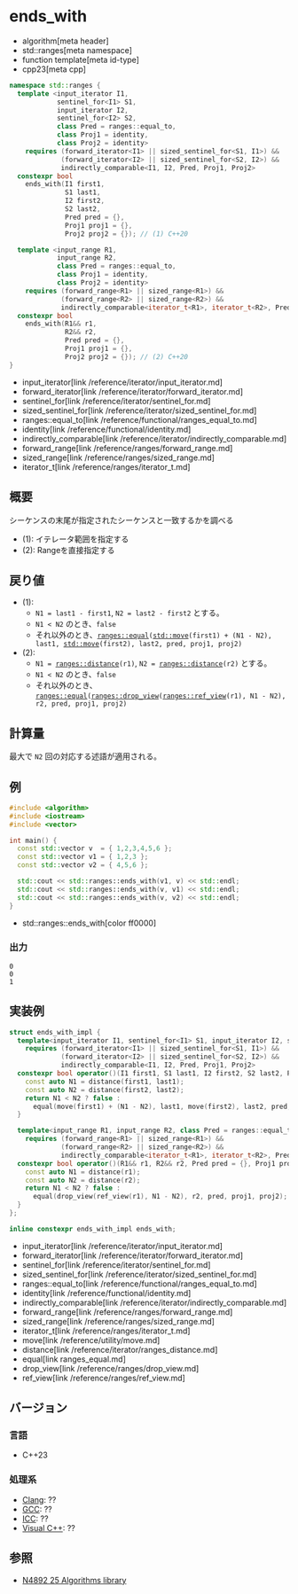 # ends_with
* algorithm[meta header]
* std::ranges[meta namespace]
* function template[meta id-type]
* cpp23[meta cpp]

```cpp
namespace std::ranges {
  template <input_iterator I1,
            sentinel_for<I1> S1,
            input_iterator I2,
            sentinel_for<I2> S2,
            class Pred = ranges::equal_to,
            class Proj1 = identity,
            class Proj2 = identity>
    requires (forward_iterator<I1> || sized_sentinel_for<S1, I1>) &&
             (forward_iterator<I2> || sized_sentinel_for<S2, I2>) &&
             indirectly_comparable<I1, I2, Pred, Proj1, Proj2>
  constexpr bool
    ends_with(I1 first1,
              S1 last1,
              I2 first2,
              S2 last2,
              Pred pred = {},
              Proj1 proj1 = {},
              Proj2 proj2 = {}); // (1) C++20

  template <input_range R1,
            input_range R2,
            class Pred = ranges::equal_to,
            class Proj1 = identity,
            class Proj2 = identity>
    requires (forward_range<R1> || sized_range<R1>) &&
             (forward_range<R2> || sized_range<R2>) &&
             indirectly_comparable<iterator_t<R1>, iterator_t<R2>, Pred, Proj1, Proj2>
  constexpr bool
    ends_with(R1&& r1,
              R2&& r2,
              Pred pred = {},
              Proj1 proj1 = {},
              Proj2 proj2 = {}); // (2) C++20
}
```
* input_iterator[link /reference/iterator/input_iterator.md]
* forward_iterator[link /reference/iterator/forward_iterator.md]
* sentinel_for[link /reference/iterator/sentinel_for.md]
* sized_sentinel_for[link /reference/iterator/sized_sentinel_for.md]
* ranges::equal_to[link /reference/functional/ranges_equal_to.md]
* identity[link /reference/functional/identity.md]
* indirectly_comparable[link /reference/iterator/indirectly_comparable.md]
* forward_range[link /reference/ranges/forward_range.md]
* sized_range[link /reference/ranges/sized_range.md]
* iterator_t[link /reference/ranges/iterator_t.md]


## 概要
シーケンスの末尾が指定されたシーケンスと一致するかを調べる

- (1): イテレータ範囲を指定する
- (2): Rangeを直接指定する

## 戻り値

* (1): 
    * `N1 = last1 - first1`, `N2 = last2 - first2` とする。
    * `N1 < N2` のとき、`false`
    * それ以外のとき、[`ranges::equal`](ranges_equal.md)`(`[`std::move`](/reference/utility/move.md)`(first1) + (N1 - N2), last1, `[`std::move`](/reference/utility/move.md)`(first2), last2, pred, proj1, proj2)`
* (2): 
    * `N1 = `[`ranges::distance`](/reference/iterator/ranges_distance.md)`(r1)`, `N2 = `[`ranges::distance`](/reference/iterator/ranges_distance.md)`(r2)` とする。
    * `N1 < N2` のとき、`false`
    * それ以外のとき、[`ranges::equal`](ranges_equal.md)`(`[`ranges::drop_view`](/reference/ranges/drop_view.md)`(`[`ranges::ref_view`](/reference/ranges/ref_view.md)`(r1), N1 - N2), r2, pred, proj1, proj2)`


## 計算量
最大で `N2` 回の対応する述語が適用される。

## 例
```cpp example
#include <algorithm>
#include <iostream>
#include <vector>

int main() {
  const std::vector v  = { 1,2,3,4,5,6 };
  const std::vector v1 = { 1,2,3 };
  const std::vector v2 = { 4,5,6 };

  std::cout << std::ranges::ends_with(v1, v) << std::endl;
  std::cout << std::ranges::ends_with(v, v1) << std::endl;
  std::cout << std::ranges::ends_with(v, v2) << std::endl;
}
```
* std::ranges::ends_with[color ff0000]

### 出力
```
0
0
1
```


## 実装例
```cpp
struct ends_with_impl {
  template<input_iterator I1, sentinel_for<I1> S1, input_iterator I2, sentinel_for<I2> S2, class Pred = ranges::equal_to, class Proj1 = identity, class Proj2 = identity>
    requires (forward_iterator<I1> || sized_sentinel_for<S1, I1>) &&
             (forward_iterator<I2> || sized_sentinel_for<S2, I2>) &&
             indirectly_comparable<I1, I2, Pred, Proj1, Proj2>
  constexpr bool operator()(I1 first1, S1 last1, I2 first2, S2 last2, Pred pred = {}, Proj1 proj1 = {}, Proj2 proj2 = {}) const {
    const auto N1 = distance(first1, last1);
    const auto N2 = distance(first2, last2);
    return N1 < N2 ? false :
      equal(move(first1) + (N1 - N2), last1, move(first2), last2, pred, proj1, proj2);
  }

  template<input_range R1, input_range R2, class Pred = ranges::equal_to, class Proj1 = identity, class Proj2 = identity>
    requires (forward_range<R1> || sized_range<R1>) &&
             (forward_range<R2> || sized_range<R2>) &&
             indirectly_comparable<iterator_t<R1>, iterator_t<R2>, Pred, Proj1, Proj2>
  constexpr bool operator()(R1&& r1, R2&& r2, Pred pred = {}, Proj1 proj1 = {}, Proj2 proj2 = {}) const {
    const auto N1 = distance(r1);
    const auto N2 = distance(r2);
    return N1 < N2 ? false :
      equal(drop_view(ref_view(r1), N1 - N2), r2, pred, proj1, proj2);
  }
};

inline constexpr ends_with_impl ends_with;
```
* input_iterator[link /reference/iterator/input_iterator.md]
* forward_iterator[link /reference/iterator/forward_iterator.md]
* sentinel_for[link /reference/iterator/sentinel_for.md]
* sized_sentinel_for[link /reference/iterator/sized_sentinel_for.md]
* ranges::equal_to[link /reference/functional/ranges_equal_to.md]
* identity[link /reference/functional/identity.md]
* indirectly_comparable[link /reference/iterator/indirectly_comparable.md]
* forward_range[link /reference/ranges/forward_range.md]
* sized_range[link /reference/ranges/sized_range.md]
* iterator_t[link /reference/ranges/iterator_t.md]
* move[link /reference/utility/move.md]
* distance[link /reference/iterator/ranges_distance.md]
* equal[link ranges_equal.md]
* drop_view[link /reference/ranges/drop_view.md]
* ref_view[link /reference/ranges/ref_view.md]

## バージョン
### 言語
- C++23

### 処理系
- [Clang](/implementation.md#clang): ??
- [GCC](/implementation.md#gcc): ??
- [ICC](/implementation.md#icc): ??
- [Visual C++](/implementation.md#visual_cpp): ??


## 参照
- [N4892 25 Algorithms library](https://timsong-cpp.github.io/cppwp/algorithms)
